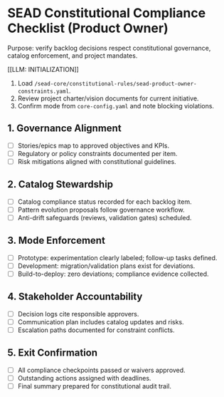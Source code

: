 <!-- Powered by SEAD-METHOD™ Core -->

# SEAD Constitutional Compliance Checklist (Product Owner)

Purpose: verify backlog decisions respect constitutional governance, catalog enforcement, and project mandates.

[[LLM: INITIALIZATION]]
1. Load `/sead-core/constitutional-rules/sead-product-owner-constraints.yaml`.
2. Review project charter/vision documents for current initiative.
3. Confirm mode from `core-config.yaml` and note blocking violations.

## 1. Governance Alignment
- [ ] Stories/epics map to approved objectives and KPIs.
- [ ] Regulatory or policy constraints documented per item.
- [ ] Risk mitigations aligned with constitutional guidelines.

## 2. Catalog Stewardship
- [ ] Catalog compliance status recorded for each backlog item.
- [ ] Pattern evolution proposals follow governance workflow.
- [ ] Anti-drift safeguards (reviews, validation gates) scheduled.

## 3. Mode Enforcement
- [ ] Prototype: experimentation clearly labeled; follow-up tasks defined.
- [ ] Development: migration/validation plans exist for deviations.
- [ ] Build-to-deploy: zero deviations; compliance evidence collected.

## 4. Stakeholder Accountability
- [ ] Decision logs cite responsible approvers.
- [ ] Communication plan includes catalog updates and risks.
- [ ] Escalation paths documented for constraint conflicts.

## 5. Exit Confirmation
- [ ] All compliance checkpoints passed or waivers approved.
- [ ] Outstanding actions assigned with deadlines.
- [ ] Final summary prepared for constitutional audit trail.
